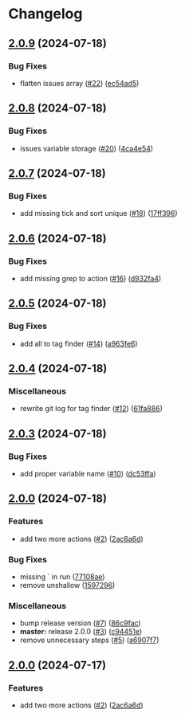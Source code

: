 # Changelog

## [2.0.9](https://github.com/kilimandzsaro/update-jira-issue/compare/v2.0.8...v2.0.9) (2024-07-18)


### Bug Fixes

* flatten issues array ([#22](https://github.com/kilimandzsaro/update-jira-issue/issues/22)) ([ec54ad5](https://github.com/kilimandzsaro/update-jira-issue/commit/ec54ad503f1cddd57c029ba4324c2af16f5f8c86))

## [2.0.8](https://github.com/kilimandzsaro/update-jira-issue/compare/v2.0.7...v2.0.8) (2024-07-18)


### Bug Fixes

* issues variable storage ([#20](https://github.com/kilimandzsaro/update-jira-issue/issues/20)) ([4ca4e54](https://github.com/kilimandzsaro/update-jira-issue/commit/4ca4e546822ecac2d31f628c082e61ebae6ff4a0))

## [2.0.7](https://github.com/kilimandzsaro/update-jira-issue/compare/v2.0.6...v2.0.7) (2024-07-18)


### Bug Fixes

* add missing tick and sort unique ([#18](https://github.com/kilimandzsaro/update-jira-issue/issues/18)) ([17ff396](https://github.com/kilimandzsaro/update-jira-issue/commit/17ff396bde0995599c0274c2f5064a59c845d34a))

## [2.0.6](https://github.com/kilimandzsaro/update-jira-issue/compare/v2.0.5...v2.0.6) (2024-07-18)


### Bug Fixes

* add missing grep to action ([#16](https://github.com/kilimandzsaro/update-jira-issue/issues/16)) ([d932fa4](https://github.com/kilimandzsaro/update-jira-issue/commit/d932fa46e2c53447e453da483d3c5f7af133c467))

## [2.0.5](https://github.com/kilimandzsaro/update-jira-issue/compare/v2.0.4...v2.0.5) (2024-07-18)


### Bug Fixes

* add all to tag finder ([#14](https://github.com/kilimandzsaro/update-jira-issue/issues/14)) ([a963fe6](https://github.com/kilimandzsaro/update-jira-issue/commit/a963fe676b1b0257429c374c52dc0e1e2b796cf2))

## [2.0.4](https://github.com/kilimandzsaro/update-jira-issue/compare/v2.0.3...v2.0.4) (2024-07-18)


### Miscellaneous

* rewrite git log for tag finder ([#12](https://github.com/kilimandzsaro/update-jira-issue/issues/12)) ([61fa886](https://github.com/kilimandzsaro/update-jira-issue/commit/61fa88689fc42190c4652f578ea00668f7a20f6d))

## [2.0.3](https://github.com/kilimandzsaro/update-jira-issue/compare/v2.0.2...v2.0.3) (2024-07-18)


### Bug Fixes

* add proper variable name ([#10](https://github.com/kilimandzsaro/update-jira-issue/issues/10)) ([dc53ffa](https://github.com/kilimandzsaro/update-jira-issue/commit/dc53ffa99a0bb70f9376c76703d497d6bbe3ff64))

## [2.0.0](https://github.com/kilimandzsaro/update-jira-issue/compare/v2.0.1...v2.0.0) (2024-07-18)


### Features

* add two more actions ([#2](https://github.com/kilimandzsaro/update-jira-issue/issues/2)) ([2ac6a6d](https://github.com/kilimandzsaro/update-jira-issue/commit/2ac6a6d51209fa7c202c99623d63865e30d91b7e))


### Bug Fixes

* missing ` in run ([77108ae](https://github.com/kilimandzsaro/update-jira-issue/commit/77108ae701c0a2cf548824e0adc83bc428a3260c))
* remove unshallow ([1597296](https://github.com/kilimandzsaro/update-jira-issue/commit/159729634a14ee27605e33c9077a3464f72729b5))


### Miscellaneous

* bump release version ([#7](https://github.com/kilimandzsaro/update-jira-issue/issues/7)) ([86c9fac](https://github.com/kilimandzsaro/update-jira-issue/commit/86c9face0f2e61a92dfb5b7ed27e483159131357))
* **master:** release 2.0.0 ([#3](https://github.com/kilimandzsaro/update-jira-issue/issues/3)) ([c94451e](https://github.com/kilimandzsaro/update-jira-issue/commit/c94451ee07f97ca091b5409d9c271a3d8d9d554a))
* remove unnecessary steps ([#5](https://github.com/kilimandzsaro/update-jira-issue/issues/5)) ([a6907f7](https://github.com/kilimandzsaro/update-jira-issue/commit/a6907f7b0de8e0abdb0d7b1a47f3ddbacd91552f))

## [2.0.0](https://github.com/kilimandzsaro/update-jira-issue/compare/v1.0.0...v2.0.0) (2024-07-17)


### Features

* add two more actions ([#2](https://github.com/kilimandzsaro/update-jira-issue/issues/2)) ([2ac6a6d](https://github.com/kilimandzsaro/update-jira-issue/commit/2ac6a6d51209fa7c202c99623d63865e30d91b7e))
